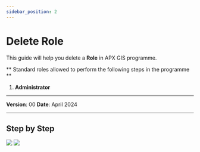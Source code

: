 ```yaml
---
sidebar_position: 2
---
```


# Delete Role

This guide will help you delete a **Role** in APX GIS programme.

** Standard roles allowed to perform the following steps in the programme **

1.	**Administrator**

------------

**Version**: 00
**Date**: April 2024

------------
## **Step by Step**

![](/img/1.Roles/roles-delete01.png)
![](/img/1.Roles/roles-delete02.png)